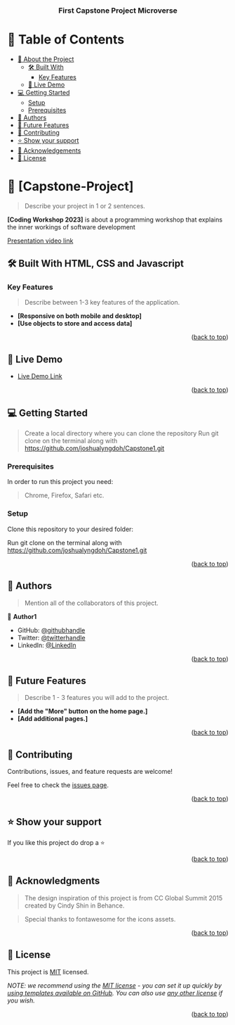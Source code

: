 <a name="readme-top"></a>

<div align="center">
  
  <h3><b>First Capstone Project Microverse</b></h3>

</div>

# 📗 Table of Contents

- [📖 About the Project](#about-project)
  - [🛠 Built With](#built-with)
    - [Key Features](#key-features)
  - [🚀 Live Demo](#live-demo)
- [💻 Getting Started](#getting-started)
  - [Setup](#setup)
  - [Prerequisites](#prerequisites)
- [👥 Authors](#authors)
- [🔭 Future Features](#future-features)
- [🤝 Contributing](#contributing)
- [⭐️ Show your support](#support)
- [🙏 Acknowledgements](#acknowledgements)
- [📝 License](#license)

# 📖 [Capstone-Project] <a name=""></a>

> Describe your project in 1 or 2 sentences.

**[Coding Workshop 2023]** is about a programming workshop that explains the inner workings of software development

[Presentation video link](https://www.loom.com/share/054b860e396a4a40a5cda36986790064)

## 🛠 Built With <a name="built-with">HTML, CSS and Javascript</a>


### Key Features <a name="key-features"></a>

> Describe between 1-3 key features of the application.

- **[Responsive on both mobile and desktop]**
- **[Use objects to store and access data]**

<p align="right">(<a href="#readme-top">back to top</a>)</p>

<!-- LIVE DEMO -->

## 🚀 Live Demo <a name="Coding Workshop 2023"></a>

- [Live Demo Link](https://joshualyngdoh.github.io/Capstone1/)

<p align="right">(<a href="#readme-top">back to top</a>)</p>

<!-- GETTING STARTED -->

## 💻 Getting Started <a name="getting-started"></a>

> Create a local directory where you can clone the repository
>Run git clone on the terminal along with https://github.com/joshualyngdoh/Capstone1.git

### Prerequisites

In order to run this project you need:

>Chrome, Firefox, Safari etc.

### Setup

Clone this repository to your desired folder:

Run git clone on the terminal along with https://github.com/joshualyngdoh/Capstone1.git

<p align="right">(<a href="#readme-top">back to top</a>)</p>

<!-- AUTHORS -->

## 👥 Authors <a name="Joshua Daryll Lyngdoh"></a>

> Mention all of the collaborators of this project.

👤 **Author1**

- GitHub: [@githubhandle](https://github.com/joshualyngdoh)
- Twitter: [@twitterhandle](https://www.linkedin.com/in/joshua-lyngdoh-11ba7021a)
- LinkedIn: [@LinkedIn](https://linkedin.com/in/joshualyngdoh)

<p align="right">(<a href="#readme-top">back to top</a>)</p>

<!-- FUTURE FEATURES -->

## 🔭 Future Features <a name="future-features"></a>

> Describe 1 - 3 features you will add to the project.

- **[Add the "More" button on the home page.]**
- **[Add additional pages.]**

<p align="right">(<a href="#readme-top">back to top</a>)</p>

<!-- CONTRIBUTING -->

## 🤝 Contributing <a name="contributing"></a>

Contributions, issues, and feature requests are welcome!

Feel free to check the [issues page](../../issues/).

<p align="right">(<a href="#readme-top">back to top</a>)</p>

<!-- SUPPORT -->

## ⭐️ Show your support <a name="support"></a>

If you like this project do drop a ⭐️

<p align="right">(<a href="#readme-top">back to top</a>)</p>

<!-- ACKNOWLEDGEMENTS -->

## 🙏 Acknowledgments <a name="acknowledgements"></a>

> The design inspiration of this project is from CC Global Summit 2015 created by Cindy Shin in Behance.

> Special thanks to fontawesome for the icons assets.

<p align="right">(<a href="#readme-top">back to top</a>)</p>

<!-- LICENSE -->

## 📝 License <a name="license"></a>

This project is [MIT](./LICENSE) licensed.

_NOTE: we recommend using the [MIT license](https://choosealicense.com/licenses/mit/) - you can set it up quickly by [using templates available on GitHub](https://docs.github.com/en/communities/setting-up-your-project-for-healthy-contributions/adding-a-license-to-a-repository). You can also use [any other license](https://choosealicense.com/licenses/) if you wish._

<p align="right">(<a href="#readme-top">back to top</a>)</p>
